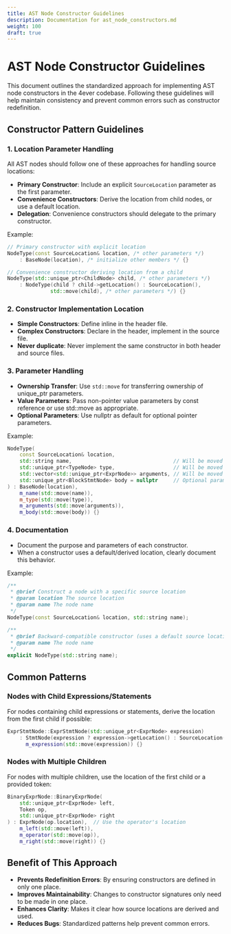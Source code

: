 ```yaml
---
title: AST Node Constructor Guidelines
description: Documentation for ast_node_constructors.md
weight: 100
draft: true
---
```


# AST Node Constructor Guidelines

This document outlines the standardized approach for implementing AST node constructors in the 4ever codebase. Following these guidelines will help maintain consistency and prevent common errors such as constructor redefinition.

## Constructor Pattern Guidelines

### 1. Location Parameter Handling

All AST nodes should follow one of these approaches for handling source locations:

- **Primary Constructor**: Include an explicit `SourceLocation` parameter as the first parameter.
- **Convenience Constructors**: Derive the location from child nodes, or use a default location.
- **Delegation**: Convenience constructors should delegate to the primary constructor.

Example:
```cpp
// Primary constructor with explicit location
NodeType(const SourceLocation& location, /* other parameters */) 
    : BaseNode(location), /* initialize other members */ {}

// Convenience constructor deriving location from a child
NodeType(std::unique_ptr<ChildNode> child, /* other parameters */)
    : NodeType(child ? child->getLocation() : SourceLocation(), 
              std::move(child), /* other parameters */) {}
```

### 2. Constructor Implementation Location

- **Simple Constructors**: Define inline in the header file.
- **Complex Constructors**: Declare in the header, implement in the source file.
- **Never duplicate**: Never implement the same constructor in both header and source files.

### 3. Parameter Handling

- **Ownership Transfer**: Use `std::move` for transferring ownership of unique_ptr parameters.
- **Value Parameters**: Pass non-pointer value parameters by const reference or use std::move as appropriate.
- **Optional Parameters**: Use nullptr as default for optional pointer parameters.

Example:
```cpp
NodeType(
    const SourceLocation& location,
    std::string name,                                 // Will be moved
    std::unique_ptr<TypeNode> type,                   // Will be moved
    std::vector<std::unique_ptr<ExprNode>> arguments, // Will be moved
    std::unique_ptr<BlockStmtNode> body = nullptr     // Optional parameter
) : BaseNode(location),
    m_name(std::move(name)),
    m_type(std::move(type)),
    m_arguments(std::move(arguments)),
    m_body(std::move(body)) {}
```

### 4. Documentation

- Document the purpose and parameters of each constructor.
- When a constructor uses a default/derived location, clearly document this behavior.

Example:
```cpp
/**
 * @brief Construct a node with a specific source location
 * @param location The source location
 * @param name The node name
 */
NodeType(const SourceLocation& location, std::string name);

/**
 * @brief Backward-compatible constructor (uses a default source location)
 * @param name The node name
 */
explicit NodeType(std::string name);
```

## Common Patterns

### Nodes with Child Expressions/Statements

For nodes containing child expressions or statements, derive the location from the first child if possible:

```cpp
ExprStmtNode::ExprStmtNode(std::unique_ptr<ExprNode> expression)
    : StmtNode(expression ? expression->getLocation() : SourceLocation()),
      m_expression(std::move(expression)) {}
```

### Nodes with Multiple Children

For nodes with multiple children, use the location of the first child or a provided token:

```cpp
BinaryExprNode::BinaryExprNode(
    std::unique_ptr<ExprNode> left,
    Token op,
    std::unique_ptr<ExprNode> right
) : ExprNode(op.location),  // Use the operator's location
    m_left(std::move(left)),
    m_operator(std::move(op)),
    m_right(std::move(right)) {}
```

## Benefit of This Approach

- **Prevents Redefinition Errors**: By ensuring constructors are defined in only one place.
- **Improves Maintainability**: Changes to constructor signatures only need to be made in one place.
- **Enhances Clarity**: Makes it clear how source locations are derived and used.
- **Reduces Bugs**: Standardized patterns help prevent common errors.